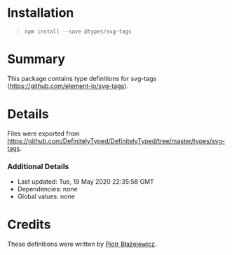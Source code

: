 # Installation
> `npm install --save @types/svg-tags`

# Summary
This package contains type definitions for svg-tags (https://github.com/element-io/svg-tags).

# Details
Files were exported from https://github.com/DefinitelyTyped/DefinitelyTyped/tree/master/types/svg-tags.

### Additional Details
 * Last updated: Tue, 19 May 2020 22:35:58 GMT
 * Dependencies: none
 * Global values: none

# Credits
These definitions were written by [Piotr Błażejewicz](https://github.com/peterblazejewicz).
